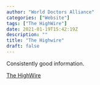 ```yaml
---
author: "World Doctors Alliance"
categories: ["Website"]
tags: ["The HighWire"]
date: 2021-01-19T15:42:19Z
description: ""
title: "The Highwire"
draft: false
---
```


Consistently good information.  

[The HighWire](https://thehighwire.com/watch/)